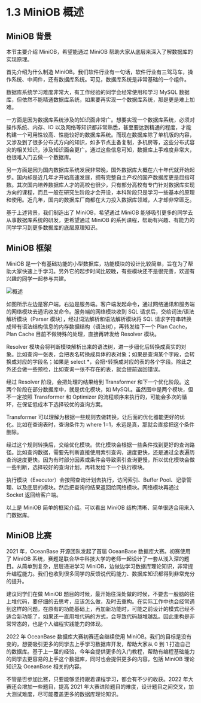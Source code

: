 # 1.3 MiniOB 概述

## MiniOB 背景

本节主要介绍 MiniOB，希望能通过 MiniOB 帮助大家从底层来深入了解数据库的实现原理。

首先介绍为什么制造 MiniOB。我们软件行业有一句话，软件行业有三驾马车，操作系统、中间件，还有数据库系统。可见，数据库系统是非常基础的一个组件。

数据库系统学习难度非常大，有工作经验的同学会经常使用和学习 MySQL 数据库，但依然不能精通数据库系统，如果要再实现一个数据库系统，那是更是难上加难。

一方面是因为数据库系统涉及的知识面非常广。想要实现一个数据库系统，必须对操作系统、内存、IO 以及网络等知识都非常熟悉，甚至要达到精通的程度，才能构建一个可用性较高、性能较好的数据库系统。而现在数据库除了单机版的内容，又涉及到了很多分布式方向的知识，如多节点主备复制，多机房等，这些分布式容灾的相关知识，涉及知识面会更广。通过这些信息可知，数据库上手难度非常大，也很难入门去做一个数据库。

另一方面是因为国内数据库系统发展非常晚，国外数据库大概在六十年代就开始起步。国内却是近几年才开始高速发展，拥有完整自主产权的国产数据库更是屈指可数。其次国内培养数据库人才的高校也很少，只有部分高校有专门针对数据库实现方向的课程，而且一般在研究生阶段才会开设，本科阶段只是学习一些基本的原理和使用。近几年，国内的数据库厂商都在大力投入数据库领域，人才却非常匮乏。

基于上述背景，我们制造出了 MiniOB，希望通过 MiniOB 能够吸引更多的同学去从事数据库系统的研发，更希望通过 MiniOB 的系列课程，帮助有兴趣、有能力的同学学习到更多数据库的底层原理知识。

## MiniOB 框架

MiniOB 是一个有基础功能的小型数据库，功能模块的设计比较简单，旨在为了帮助大家快速上手学习。另外它的起步时间比较晚，有些模块还不是很完善，欢迎有兴趣的同学一起参与共建。

![概述](https://obbusiness-private.oss-cn-shanghai.aliyuncs.com/doc/img/kernel-quickstart/V1.0.0/zh-CN/1.database-system-overview/4.miniob-overview-01.png)

如图所示左边是客户端，右边是服务端。客户端发起命令，通过网络通讯和服务端的网络模块去通讯收发命令。服务端的网络模块收到 SQL 请求后，交给词法/语法解析模块（Parser 模块），经过词法解析和语法解析模块将 SQL 请求字符串转换成带有语法结构信息的内存数据结构（语法树），再转发给下一个 Plan Cache，Plan Cache 目前不做特殊的处理，直接再转发给 Resolver 模块。

Resolver 模块会将判断模块解析出来的语法树，进一步细化后转换成真实的对象。比如查询一张表，会把表名转换成具体的表对象；如果是查询某个字段，会转换成对应的字段名；如果是 select *，会把`*`转换成对应的表的各个字段。除此之外还会做一些预检，比如查询一张不存在的表，就会提前返回错误。

经过 Resolver 阶段，会把处理的结果给到 Transformer 和下一个优化阶段。这两个阶段在部分数据库中，就是优化模块，如 MySQL。虽然图中是两个模块，但不一定按照 Transformer 和 Optimizer 的流程顺序来执行的，可能会多次的循环，在保证低成本下选择较优的查询方案。

Transformer 可以理解为根据一些规则去做转换，让后面的优化器能更好的优化。比如在查询表时，查询条件为 where 1=1，永远是真，那就会直接把这个条件删除。

经过这个规则转换后，交给优化模块。优化模块会根据一些条件找到更好的查询路径。比如查询数据，需要先判断直接使用索引查询，速度更快，还是通过全表遍历查询速度更快。因为有时部分因素或条件会导致索引查询更慢，所以优化模块会做一些判断，选择较好的查询计划，再转发给下一个执行模块。

执行模块（Executor）会按照查询计划去执行，访问索引、Buffer Pool、记录管理、以及底层的模块。然后把查询的结果返回给网络模块。网络模块再通过 Socket 返回给客户端。

以上是 MiniOB 简单的框架介绍。可以看出 MiniOB 结构清晰、简单很适合用来入门数据库。

## MiniOB 比赛

2021 年，OceanBase 开源团队发起了首届 OceanBase 数据库大赛。初赛使用了 MiniOB 系统，赛题是联合华中科技大学的老师一起设计了一套从浅入深的题目。从简单到复杂，层层递进学习 MiniOB，边做边学习数据库理论知识，非常提升编程能力。我们也收到很多同学的反馈说代码能力、数据库知识都得到非常充分的提升。

建议同学们在做 MiniOB 题目的时候，最开始往深处做的时候，不要去一股脑的往上堆代码，要仔细的去思考，应该怎么做，及时去重构。在实际工作中也会经常遇到这样的问题，在原有的功能基础上，再加新功能时，可能之前设计的模式已经不适合新功能了，如果还一直用堆代码的方式，会导致代码越堆越乱。因此重构是非常常态的，也是个人编程实践能力的体现。

2022 年 OceanBase 数据库大赛初赛还会继续使用 MiniOB。我们的目标是没有变的，想要吸引更多的同学去上手学习数据库开发，帮助大家从 0 到 1 打造自己的数据库。基于上一届的经验，今年会提供更多的入门教程，帮助有编程基础能力的同学去更容易的上手这个数据库，同时也会提供更多的内容，包括 MiniOB 理论知识及 OceanBase 相关的内容。

不管是否参加比赛，只要能够坚持跟着课程学习，都会有不少的收获。2022 年大赛还会增加一些题目，提高 2021 年大赛进阶题目的难度，设计题目之间交叉，加大测试难度，尽可能覆盖更多的数据库理论知识。
